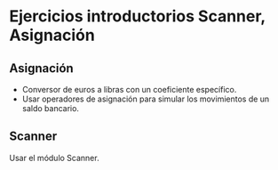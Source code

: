 # Ejercicios introductorios Scanner, Asignación

## Asignación
- Conversor de euros a libras con un coeficiente específico.
- Usar operadores de asignación para simular los movimientos de un saldo bancario.

## Scanner
Usar el módulo Scanner. 